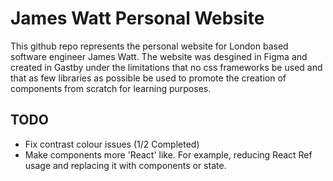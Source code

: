 # James Watt Personal Website
This github repo represents the personal website for London based software engineer James Watt. The website was desgined in Figma and created in Gastby under the limitations that no css frameworks be used and that as few libraries as possible be used to promote the creation of components from scratch for learning purposes.

## TODO
- Fix contrast colour issues (1/2 Completed)
- Make components more 'React' like. For example, reducing React Ref usage and replacing it with components or state.
